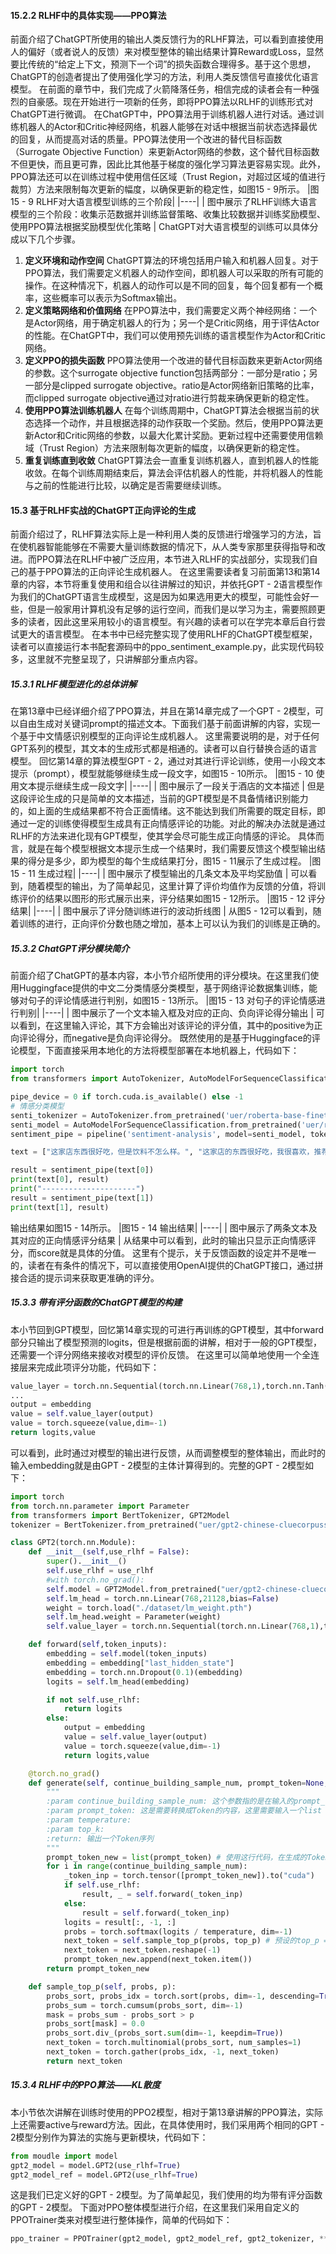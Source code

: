 #### 15.2.2 RLHF中的具体实现——PPO算法
前面介绍了ChatGPT所使用的输出人类反馈行为的RLHF算法，可以看到直接使用人的偏好（或者说人的反馈）来对模型整体的输出结果计算Reward或Loss，显然要比传统的“给定上下文，预测下一个词”的损失函数合理得多。基于这个思想，ChatGPT的创造者提出了使用强化学习的方法，利用人类反馈信号直接优化语言模型。
在前面的章节中，我们完成了火箭降落任务，相信完成的读者会有一种强烈的自豪感。现在开始进行一项新的任务，即将PPO算法以RLHF的训练形式对ChatGPT进行微调。
在ChatGPT中，PPO算法用于训练机器人进行对话。通过训练机器人的Actor和Critic神经网络，机器人能够在对话中根据当前状态选择最优的回复，从而提高对话的质量。PPO算法使用一个改进的替代目标函数（Surrogate Objective Function）来更新Actor网络的参数，这个替代目标函数不但更快，而且更可靠，因此比其他基于梯度的强化学习算法更容易实现。此外，PPO算法还可以在训练过程中使用信任区域（Trust Region，对超过区域的值进行裁剪）方法来限制每次更新的幅度，以确保更新的稳定性，如图15 - 9所示。
|图15 - 9 RLHF对大语言模型训练的三个阶段|
|----|
| 图中展示了RLHF训练大语言模型的三个阶段：收集示范数据并训练监督策略、收集比较数据并训练奖励模型、使用PPO算法根据奖励模型优化策略  |
ChatGPT对大语言模型的训练可以具体分成以下几个步骤。
1. **定义环境和动作空间**
ChatGPT算法的环境包括用户输入和机器人回复。对于PPO算法，我们需要定义机器人的动作空间，即机器人可以采取的所有可能的操作。在这种情况下，机器人的动作可以是不同的回复，每个回复都有一个概率，这些概率可以表示为Softmax输出。
2. **定义策略网络和价值网络**
在PPO算法中，我们需要定义两个神经网络：一个是Actor网络，用于确定机器人的行为；另一个是Critic网络，用于评估Actor的性能。在ChatGPT中，我们可以使用预先训练的语言模型作为Actor和Critic网络。
3. **定义PPO的损失函数**
PPO算法使用一个改进的替代目标函数来更新Actor网络的参数。这个surrogate objective function包括两部分：一部分是ratio；另一部分是clipped surrogate objective。ratio是Actor网络新旧策略的比率，而clipped surrogate objective通过对ratio进行剪裁来确保更新的稳定性。
4. **使用PPO算法训练机器人**
在每个训练周期中，ChatGPT算法会根据当前的状态选择一个动作，并且根据选择的动作获取一个奖励。然后，使用PPO算法更新Actor和Critic网络的参数，以最大化累计奖励。更新过程中还需要使用信赖域（Trust Region）方法来限制每次更新的幅度，以确保更新的稳定性。
5. **重复训练直到收敛**
ChatGPT算法会一直重复训练机器人，直到机器人的性能收敛。在每个训练周期结束后，算法会评估机器人的性能，并将机器人的性能与之前的性能进行比较，以确定是否需要继续训练。

#### 15.3 基于RLHF实战的ChatGPT正向评论的生成
前面介绍过了，RLHF算法实际上是一种利用人类的反馈进行增强学习的方法，旨在使机器智能能够在不需要大量训练数据的情况下，从人类专家那里获得指导和改进。而PPO算法在RLHF中被广泛应用，本节进入RLHF的实战部分，实现我们自己的基于PPO算法的正向评论生成机器人。
在这里需要读者复习前面第13和第14章的内容，本节将重复使用和组合以往讲解过的知识，并依托GPT - 2语言模型作为我们的ChatGPT语言生成模型，这是因为如果选用更大的模型，可能性会好一些，但是一般家用计算机没有足够的运行空间，而我们是以学习为主，需要照顾更多的读者，因此这里采用较小的语言模型。有兴趣的读者可以在学完本章后自行尝试更大的语言模型。
在本书中已经完整实现了使用RLHF的ChatGPT模型框架，读者可以直接运行本书配套源码中的ppo_sentiment_example.py，此实现代码较多，这里就不完整呈现了，只讲解部分重点内容。

##### 15.3.1 RLHF模型进化的总体讲解
在第13章中已经详细介绍了PPO算法，并且在第14章完成了一个GPT - 2模型，可以自由生成对关键词prompt的描述文本。下面我们基于前面讲解的内容，实现一个基于中文情感识别模型的正向评论生成机器人。
这里需要说明的是，对于任何GPT系列的模型，其文本的生成形式都是相通的。读者可以自行替换合适的语言模型。
回忆第14章的算法模型GPT - 2，通过对其进行评论训练，使用一小段文本提示（prompt），模型就能够继续生成一段文字，如图15 - 10所示。
|图15 - 10 使用文本提示继续生成一段文字|
|----|
| 图中展示了一段关于酒店的文本描述  |
但是这段评论生成的只是简单的文本描述，当前的GPT模型是不具备情绪识别能力的，如上面的生成结果都不符合正面情绪。这不能达到我们所需要的既定目标，即通过一定的训练使得模型生成具有正向情感评论的功能。对此的解决办法就是通过RLHF的方法来进化现有GPT模型，使其学会尽可能生成正向情感的评论。
具体而言，就是在每个模型根据文本提示生成一个结果时，我们需要反馈这个模型输出结果的得分是多少，即为模型的每个生成结果打分，图15 - 11展示了生成过程。
|图15 - 11 生成过程|
|----|
| 图中展示了模型输出的几条文本及平均奖励值  |
可以看到，随着模型的输出，为了简单起见，这里计算了评价均值作为反馈的分值，将训练评价的结果以图形的形式展示出来，评分结果如图15 - 12所示。
|图15 - 12 评分结果|
|----|
| 图中展示了评分随训练进行的波动折线图  |
从图5 - 12可以看到，随着训练的进行，正向评价分数也随之增加，基本上可以认为我们的训练是正确的。

##### 15.3.2 ChatGPT评分模块简介
前面介绍了ChatGPT的基本内容，本小节介绍所使用的评分模块。在这里我们使用Huggingface提供的中文二分类情感分类模型，基于网络评论数据集训练，能够对句子的评论情感进行判别，如图15 - 13所示。
|图15 - 13 对句子的评论情感进行判别|
|----|
| 图中展示了一个文本输入框及对应的正向、负向评论得分输出  |
可以看到，在这里输入评论，其下方会输出对该评论的评分值，其中的positive为正向评论得分，而negative是负向评论得分。
既然使用的是基于Huggingface的评论模型，下面直接采用本地化的方法将模型部署在本地机器上，代码如下：
```python
import torch
from transformers import AutoTokenizer, AutoModelForSequenceClassification, pipeline

pipe_device = 0 if torch.cuda.is_available() else -1
# 情感分类模型
senti_tokenizer = AutoTokenizer.from_pretrained('uer/roberta-base-finetuned-jd-binary-chinese')
senti_model = AutoModelForSequenceClassification.from_pretrained('uer/roberta-base-finetuned-jd-binary-chinese')
sentiment_pipe = pipeline('sentiment-analysis', model=senti_model, tokenizer=senti_tokenizer, device=pipe_device)

text = ["这家店东西很好吃，但是饮料不怎么样。", "这家店的东西很好吃，我很喜欢，推荐！"]

result = sentiment_pipe(text[0])
print(text[0], result)
print("---------------------")
result = sentiment_pipe(text[1])
print(text[1], result)
```
输出结果如图15 - 14所示。
|图15 - 14 输出结果|
|----|
| 图中展示了两条文本及其对应的正向情感评分结果  |
从结果中可以看到，此时的输出只显示正向情感评分，而score就是具体的分值。
这里有个提示，关于反馈函数的设定并不是唯一的，读者在有条件的情况下，可以直接使用OpenAI提供的ChatGPT接口，通过拼接合适的提示词来获取更准确的评分。

##### 15.3.3 带有评分函数的ChatGPT模型的构建
本小节回到GPT模型，回忆第14章实现的可进行再训练的GPT模型，其中forward部分只输出了模型预测的logits，但是根据前面的讲解，相对于一般的GPT模型，还需要一个评分网络来接收对模型的评价反馈。
在这里可以简单地使用一个全连接层来完成此项评分功能，代码如下：
```python
value_layer = torch.nn.Sequential(torch.nn.Linear(768,1),torch.nn.Tanh(),torch.nn.Dropout(0.1))
...
output = embedding
value = self.value_layer(output)
value = torch.squeeze(value,dim=-1)
return logits,value
```
可以看到，此时通过对模型的输出进行反馈，从而调整模型的整体输出，而此时的输入embedding就是由GPT - 2模型的主体计算得到的。完整的GPT - 2模型如下：
```python
import torch
from torch.nn.parameter import Parameter
from transformers import BertTokenizer, GPT2Model
tokenizer = BertTokenizer.from_pretrained("uer/gpt2-chinese-cluecorpussmall")

class GPT2(torch.nn.Module):
    def __init__(self,use_rlhf = False):
        super().__init__()
        self.use_rlhf = use_rlhf
        #with torch.no_grad():
        self.model = GPT2Model.from_pretrained("uer/gpt2-chinese-cluecorpussmall")
        self.lm_head = torch.nn.Linear(768,21128,bias=False)
        weight = torch.load("./dataset/lm_weight.pth")
        self.lm_head.weight = Parameter(weight)
        self.value_layer = torch.nn.Sequential(torch.nn.Linear(768,1),torch.nn.Tanh(),torch.nn.Dropout(0.1))

    def forward(self,token_inputs):
        embedding = self.model(token_inputs)
        embedding = embedding["last_hidden_state"]
        embedding = torch.nn.Dropout(0.1)(embedding)
        logits = self.lm_head(embedding)

        if not self.use_rlhf:
            return logits
        else:
            output = embedding
            value = self.value_layer(output)
            value = torch.squeeze(value,dim=-1)
            return logits,value

    @torch.no_grad()
    def generate(self, continue_building_sample_num, prompt_token=None, temperature=1., top_p=0.95):
        """
        :param continue_building_sample_num: 这个参数指的是在输入的prompt_token后再输出多少个字符
        :param prompt_token: 这是需要转换成Token的内容，这里需要输入一个list
        :param temperature: 
        :param top_k: 
        :return: 输出一个Token序列
        """
        prompt_token_new = list(prompt_token) # 使用这行代码，在生成的Token里面有102个分隔符
        for i in range(continue_building_sample_num):
            _token_inp = torch.tensor([prompt_token_new]).to("cuda")
            if self.use_rlhf:
                result, _ = self.forward(_token_inp)
            else:
                result = self.forward(_token_inp)
            logits = result[:, -1, :]
            probs = torch.softmax(logits / temperature, dim=-1)
            next_token = self.sample_top_p(probs, top_p) # 预设的top_p = 0.95
            next_token = next_token.reshape(-1)
            prompt_token_new.append(next_token.item())
        return prompt_token_new

    def sample_top_p(self, probs, p):
        probs_sort, probs_idx = torch.sort(probs, dim=-1, descending=True)
        probs_sum = torch.cumsum(probs_sort, dim=-1)
        mask = probs_sum - probs_sort > p
        probs_sort[mask] = 0.0
        probs_sort.div_(probs_sort.sum(dim=-1, keepdim=True))
        next_token = torch.multinomial(probs_sort, num_samples=1)
        next_token = torch.gather(probs_idx, -1, next_token)
        return next_token
```

##### 15.3.4 RLHF中的PPO算法——KL散度
本小节依次讲解在训练时使用的PPO2模型，相对于第13章讲解的PPO算法，实际上还需要active与reward方法。因此，在具体使用时，我们采用两个相同的GPT - 2模型分别作为算法的实施与更新模块，代码如下：
```python
from moudle import model
gpt2_model = model.GPT2(use_rlhf=True)
gpt2_model_ref = model.GPT2(use_rlhf=True)
```
这是我们已定义好的GPT - 2模型。为了简单起见，我们使用的均为带有评分函数的GPT - 2模型。
下面对PPO整体模型进行介绍，在这里我们采用自定义的PPOTrainer类来对模型进行整体操作，简单的代码如下：
```python
ppo_trainer = PPOTrainer(gpt2_model, gpt2_model_ref, gpt2_tokenizer, **config)
``` 
